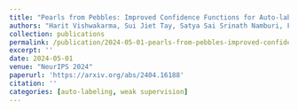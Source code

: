 ```yaml
---
title: "Pearls from Pebbles: Improved Confidence Functions for Auto-labeling"
authors: "Harit Vishwakarma, Sui Jiet Tay, Satya Sai Srinath Namburi, Frederic Sala, Ramya Korlakai Vinayak"
collection: publications
permalink: /publication/2024-05-01-pearls-from-pebbles-improved-confidence-functions-for-auto-labeling
excerpt: ''
date: 2024-05-01
venue: "NeurIPS 2024"
paperurl: 'https://arxiv.org/abs/2404.16188'
citation: ''
categories: [auto-labeling, weak supervision]
---
```

